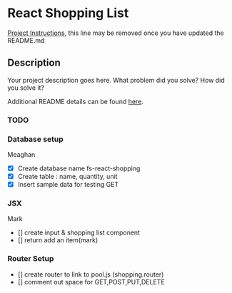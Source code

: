 # React Shopping List

[Project Instructions](./INSTRUCTIONS.md), this line may be removed once you have updated the README.md

## Description

Your project description goes here. What problem did you solve? How did you solve it?

Additional README details can be found [here](https://github.com/PrimeAcademy/readme-template/blob/master/README.md).


### TODO

### Database setup
Meaghan
- [X] Create database name fs-react-shopping 
- [X] Create table : name, quantity, unit 
- [X] Insert sample data for testing GET

### JSX 
Mark
- [] create input & shopping list component 
- [] return add an item(mark)


### Router Setup

- []  create router to link to pool.js (shopping.router)
- [] comment out space for GET,POST,PUT,DELETE



